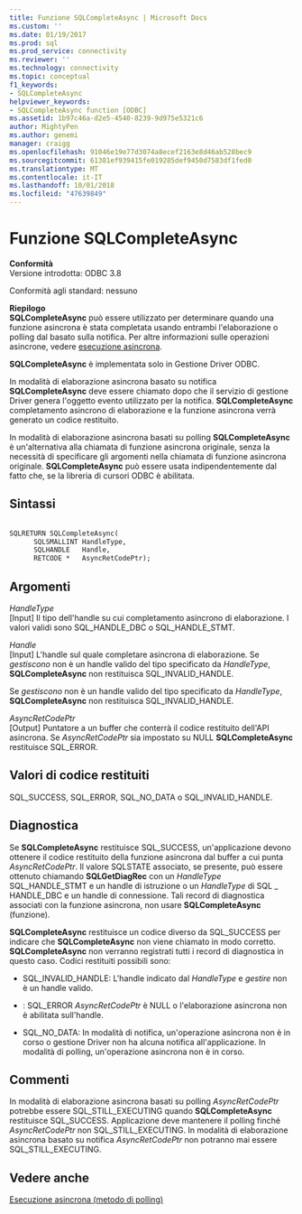 ```yaml
---
title: Funzione SQLCompleteAsync | Microsoft Docs
ms.custom: ''
ms.date: 01/19/2017
ms.prod: sql
ms.prod_service: connectivity
ms.reviewer: ''
ms.technology: connectivity
ms.topic: conceptual
f1_keywords:
- SQLCompleteAsync
helpviewer_keywords:
- SQLCompleteAsync function [ODBC]
ms.assetid: 1b97c46a-d2e5-4540-8239-9d975e5321c6
author: MightyPen
ms.author: genemi
manager: craigg
ms.openlocfilehash: 91046e19e77d3074a8ecef2163e8d46ab528bec9
ms.sourcegitcommit: 61381ef939415fe019285def9450d7583df1fed0
ms.translationtype: MT
ms.contentlocale: it-IT
ms.lasthandoff: 10/01/2018
ms.locfileid: "47639849"
---
```

# <a name="sqlcompleteasync-function"></a>Funzione SQLCompleteAsync
**Conformità**  
 Versione introdotta: ODBC 3.8  
  
 Conformità agli standard: nessuno  
  
 **Riepilogo**  
 **SQLCompleteAsync** può essere utilizzato per determinare quando una funzione asincrona è stata completata usando entrambi l'elaborazione o polling dal basato sulla notifica. Per altre informazioni sulle operazioni asincrone, vedere [esecuzione asincrona](../../../odbc/reference/develop-app/asynchronous-execution.md).  
  
 **SQLCompleteAsync** è implementata solo in Gestione Driver ODBC.  
  
 In modalità di elaborazione asincrona basato su notifica **SQLCompleteAsync** deve essere chiamato dopo che il servizio di gestione Driver genera l'oggetto evento utilizzato per la notifica. **SQLCompleteAsync** completamento asincrono di elaborazione e la funzione asincrona verrà generato un codice restituito.  
  
 In modalità di elaborazione asincrona basati su polling **SQLCompleteAsync** è un'alternativa alla chiamata di funzione asincrona originale, senza la necessità di specificare gli argomenti nella chiamata di funzione asincrona originale. **SQLCompleteAsync** può essere usata indipendentemente dal fatto che, se la libreria di cursori ODBC è abilitata.  
  
## <a name="syntax"></a>Sintassi  
  
```vb  
  
SQLRETURN SQLCompleteAsync(  
      SQLSMALLINT HandleType,  
      SQLHANDLE   Handle,  
      RETCODE *   AsyncRetCodePtr);  
```  
  
## <a name="arguments"></a>Argomenti  
 *HandleType*  
 [Input] Il tipo dell'handle su cui completamento asincrono di elaborazione. I valori validi sono SQL_HANDLE_DBC o SQL_HANDLE_STMT.  
  
 *Handle*  
 [Input] L'handle sul quale completare asincrona di elaborazione. Se *gestiscono* non è un handle valido del tipo specificato da *HandleType*, **SQLCompleteAsync** non restituisca SQL_INVALID_HANDLE.  
  
 Se *gestiscono* non è un handle valido del tipo specificato da *HandleType*, **SQLCompleteAsync** non restituisca SQL_INVALID_HANDLE.  
  
 *AsyncRetCodePtr*  
 [Output] Puntatore a un buffer che conterrà il codice restituito dell'API asincrona. Se *AsyncRetCodePtr* sia impostato su NULL **SQLCompleteAsync** restituisce SQL_ERROR.  
  
## <a name="returns"></a>Valori di codice restituiti  
 SQL_SUCCESS, SQL_ERROR, SQL_NO_DATA o SQL_INVALID_HANDLE.  
  
## <a name="diagnostics"></a>Diagnostica  
 Se **SQLCompleteAsync** restituisce SQL_SUCCESS, un'applicazione devono ottenere il codice restituito della funzione asincrona dal buffer a cui punta *AsyncRetCodePtr*. Il valore SQLSTATE associato, se presente, può essere ottenuto chiamando **SQLGetDiagRec** con un *HandleType* SQL_HANDLE_STMT e un handle di istruzione o un *HandleType* di SQL _ HANDLE_DBC e un handle di connessione. Tali record di diagnostica associati con la funzione asincrona, non usare **SQLCompleteAsync** (funzione).  
  
 **SQLCompleteAsync** restituisce un codice diverso da SQL_SUCCESS per indicare che **SQLCompleteAsync** non viene chiamato in modo corretto. **SQLCompleteAsync** non verranno registrati tutti i record di diagnostica in questo caso. Codici restituiti possibili sono:  
  
-   SQL_INVALID_HANDLE: L'handle indicato dal *HandleType* e *gestire* non è un handle valido.  
  
-   : SQL_ERROR *AsyncRetCodePtr* è NULL o l'elaborazione asincrona non è abilitata sull'handle.  
  
-   SQL_NO_DATA: In modalità di notifica, un'operazione asincrona non è in corso o gestione Driver non ha alcuna notifica all'applicazione. In modalità di polling, un'operazione asincrona non è in corso.  
  
## <a name="comments"></a>Commenti  
 In modalità di elaborazione asincrona basati su polling *AsyncRetCodePtr* potrebbe essere SQL_STILL_EXECUTING quando **SQLCompleteAsync** restituisce SQL_SUCCESS. Applicazione deve mantenere il polling finché *AsyncRetCodePtr* non SQL_STILL_EXECUTING. In modalità di elaborazione asincrona basato su notifica *AsyncRetCodePtr* non potranno mai essere SQL_STILL_EXECUTING.  
  
## <a name="see-also"></a>Vedere anche  
 [Esecuzione asincrona (metodo di polling)](../../../odbc/reference/develop-app/asynchronous-execution-polling-method.md)
